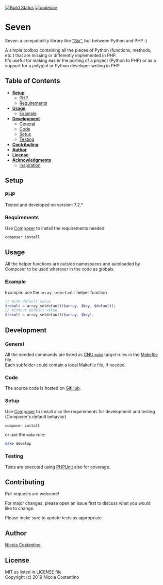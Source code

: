 [![Build Status](https://travis-ci.com/NicolaCostantino/Seven.svg?branch=master)](https://travis-ci.com/NicolaCostantino/Seven)
[![codecov](https://codecov.io/gh/NicolaCostantino/Seven/branch/master/graph/badge.svg)](https://codecov.io/gh/NicolaCostantino/Seven)


# Seven

Seven: a compatibility library like ["Six"](https://github.com/benjaminp/six), but between Python and PHP :)

A simple toolbox containing all the pieces of Python (functions, methods, etc.) that are missing or differently implemented in PHP.  
It's useful for making easier the porting of a project (Python to PHP) or as a support for a polyglot or Python developer writing in PHP.

## Table of Contents

* **[Setup](#setup)**
  * [PHP](#php)
  * [Requirements](#requirements)
* **[Usage](#usage)**
  * [Example](#usage-example)
* **[Development](#development)**
  * [General](#development-general)
  * [Code](#development-code)
  * [Setup](#development-setup)
  * [Testing](#development-testing)
* **[Contributing](#contributing)**
* **[Author](#author)**
* **[License](#license)**
* **[Acknowledgments](#acknowledgments)**
  * [Inspiration](#inspiration)

## Setup <a name="setup"></a>

### PHP <a name="php"></a>
Tested and developed on version: 7.2.*  

### Requirements <a name="requirements"></a>
Use [Composer](https://getcomposer.org/) to install the requirements needed
```bash
composer install
```

## Usage <a name="usage"></a>
All the helper functions are outside namespaces and autoloaded by Composer to be used wherever in the code as globals.
### Example <a name="usage-example"></a>
Example: use the `array_setdefault` helper function
```php
// With default value
$result = array_setdefault($array, $key, $default);
// Without default value
$result = array_setdefault($array, $key);
```

## Development <a name="development"></a>

### General <a name="development-general"></a>
All the needed commands are listed as [GNU `make`](https://www.gnu.org/software/make/) target rules in the [Makefile](Makefile) file.  
Each subfolder could contain a local Makefile file, if needed.

### Code <a name="development-code"></a>
The source code is hosted on [GitHub](https://github.com/NicolaCostantino/Seven).

### Setup <a name="development-setup"></a>
Use [Composer](https://getcomposer.org/) to install also the requirements for development and testing (Composer's default behavior)
```bash
composer install
```
or use the `make` rule:
```bash
make develop
```

### Testing <a name="development-testing"></a>
Tests are executed using [PHPUnit](https://phpunit.de/) also for coverage.

## Contributing <a name="contributing"></a>
Pull requests are welcome!  

For major changes, please open an issue first to discuss what you would like to change.

Please make sure to update tests as appropriate.

## Author <a name="author"></a>
[Nicola Costantino](https://github.com/NicolaCostantino)  

## License <a name="license"></a>
[MIT](https://choosealicense.com/licenses/mit/) as listed in [LICENSE file](LICENSE)  
Copyright (c) 2019 Nicola Costantino